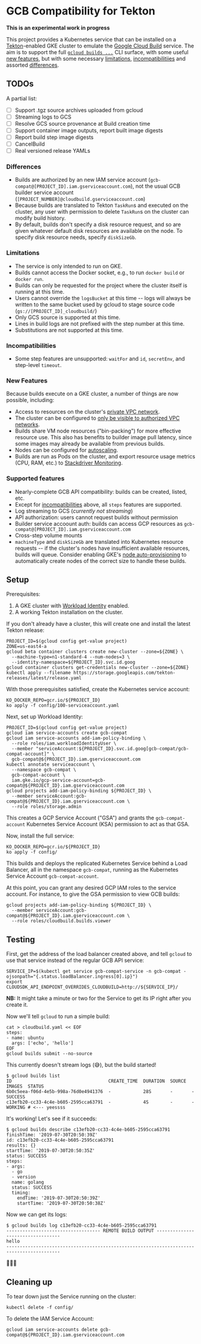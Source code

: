 # GCB Compatibility for Tekton

**This is an experimental work in progress**

This project provides a Kubernetes service that can be installed on a
[Tekton](https://tekton.dev)-enabled GKE cluster to emulate the [Google Cloud
Build](https://cloud.google.com/cloud-build) service. The aim is to support the
full [`gcloud builds
...`](https://cloud.google.com/sdk/gcloud/reference/builds/) CLI surface, with
some useful [new features](#new-features), but with some necessary
[limitations](#limitations), [incompatibilitiies](#incompatibilities) and
assorted [differences](#differences).

## TODOs

A partial list:

- [ ] Support .tgz source archives uploaded from gcloud
- [ ] Streaming logs to GCS
- [ ] Resolve GCS source provenance at Build creation time
- [ ] Support container image outputs, report built image digests
- [ ] Report build step image digests
- [ ] CancelBuild
- [ ] Real versioned release YAMLs

### Differences

* Builds are authorized by an new IAM service account
  (`gcb-compat@[PROJECT_ID].iam.gserviceaccount.com`), not the usual GCB
  builder service account (`[PROJECT_NUMBER]@cloudbuild.gserviceaccount.com`)
* Because builds are translated to Tekton `TaskRun`s and executed on the
  cluster, any user with permission to delete `TaskRun`s on the cluster can
  modify build history.
* By default, builds don't specify a disk resource request, and so are given
  whatever default disk resources are available on the node. To specify disk
  resource needs, specify `diskSizeGb`.

### Limitations

* The service is only intended to run on GKE.
* Builds cannot access the Docker socket, e.g., to run `docker build` or
  `docker run`.
* Builds can only be requested for the project where the cluster itself is
  running at this time.
* Users cannot override the `logsBucket` at this time -- logs will always be
  written to the same bucket used by gcloud to stage source code
  (`gs://[PROJECT_ID]_cloudbuild/`)
* Only GCS source is supported at this time.
* Lines in build logs are not prefixed with the step number at this time.
* Substitutions are not supported at this time.

### Incompatibilities

* Some step features are unsupported: `waitFor` and `id`, `secretEnv`, and
  step-level `timeout`.

### New Features

Because builds execute on a GKE cluster, a number of things are now possible,
including:

* Access to resources on the cluster's [private VPC
  network](https://cloud.google.com/kubernetes-engine/docs/how-to/cluster-shared-vpc).
* The cluster can be configured to [only be visible to authorized VPC
  networks](https://cloud.google.com/kubernetes-engine/docs/how-to/private-clusters).
* Builds share VM node resources ("bin-packing") for more effective resource
  use. This also has benefits to builder image pull latency, since some images
  may already be available from previous builds.
* Nodes can be configured for
  [autoscaling](https://cloud.google.com/kubernetes-engine/docs/concepts/cluster-autoscaler).
* Builds are run as Pods on the cluster, and export resource usage metrics (CPU,
  RAM, etc.) to [Stackdriver
  Monitoring](https://cloud.google.com/monitoring/kubernetes-engine/).

### Supported features

* Nearly-complete GCB API compatibility: builds can be created, listed, etc.
* Except for [incompatibilities](#incompatibilities) above, all `steps` features
  are supported.
* Log streaming to GCS (_currently not streaming_)
* API authorization: users cannot request builds without permission
* Builder service accoount auth: builds can access GCP resources as
  `gcb-compat@[PROJECT_ID].iam.gserviceaccount.com`
* Cross-step volume mounts
* `machineType` and `diskSizeGb` are translated into Kubernetes resource
  requests -- if the cluster's nodes have insufficient available resources,
  builds will queue. Consider enabling GKE's [node
  auto-provisioning](https://cloud.google.com/kubernetes-engine/docs/how-to/node-auto-provisioning)
  to automatically create nodes of the correct size to handle these builds.

## Setup

Prerequisites:

1. A GKE cluster with [Workload Identity](https://cloud.google.com/kubernetes-engine/docs/how-to/workload-identity) enabled.
1. A working Tekton installation on the cluster.

If you don't already have a cluster, this will create one and install the latest
Tekton release:

```
PROJECT_ID=$(gcloud config get-value project)
ZONE=us-east4-a
gcloud beta container clusters create new-cluster --zone=${ZONE} \
  --machine-type=n1-standard-4 --num-nodes=3 \
  --identity-namespace=${PROJECT_ID}.svc.id.goog
gcloud container clusters get-credentials new-cluster --zone=${ZONE}
kubectl apply --filename https://storage.googleapis.com/tekton-releases/latest/release.yaml
```

With those prerequisites satisfied, create the Kubernetes service account:

```
KO_DOCKER_REPO=gcr.io/${PROJECT_ID}
ko apply -f config/100-serviceaccount.yaml
```

Next, set up Workload Identity:

```
PROJECT_ID=$(gcloud config get-value project)
gcloud iam service-accounts create gcb-compat
gcloud iam service-accounts add-iam-policy-binding \
  --role roles/iam.workloadIdentityUser \
  --member "serviceAccount:${PROJECT_ID}.svc.id.goog[gcb-compat/gcb-compat-account]" \
  gcb-compat@${PROJECT_ID}.iam.gserviceaccount.com
kubectl annotate serviceaccount \
  --namespace gcb-compat \
  gcb-compat-account \
  iam.gke.io/gcp-service-account=gcb-compat@${PROJECT_ID}.iam.gserviceaccount.com
gcloud projects add-iam-policy-binding ${PROJECT_ID} \
  --member serviceAccount:gcb-compat@${PROJECT_ID}.iam.gserviceaccount.com \
  --role roles/storage.admin
```

This creates a GCP Service Account ("GSA") and grants the `gcb-compat-account`
Kubernetes Service Account (KSA) permission to act as that GSA.

Now, install the full service:

```
KO_DOCKER_REPO=gcr.io/${PROJECT_ID}
ko apply -f config/
```

This builds and deploys the replicated Kubernetes Service behind a Load
Balancer, all in the namespace `gcb-compat`, running as the Kubernetes Service
Account `gcb-compat-account`.

At this point, you can grant any desired GCP IAM roles to the service account.
For instance, to give the GSA permission to view GCB builds:

```
gcloud projects add-iam-policy-binding ${PROJECT_ID} \
  --member serviceAccount:gcb-compat@${PROJECT_ID}.iam.gserviceaccount.com \
  --role roles/cloudbuild.builds.viewer
```

## Testing

First, get the address of the load balancer created above, and tell `gcloud` to
use that service instead of the regular GCB API service:

```
SERVICE_IP=$(kubectl get service gcb-compat-service -n gcb-compat -ojsonpath="{.status.loadBalancer.ingress[0].ip}")
export CLOUDSDK_API_ENDPOINT_OVERRIDES_CLOUDBUILD=http://${SERVICE_IP}/
```

**NB:** It might take a minute or two for the Service to get its IP right after
you create it.

Now we'll tell `gcloud` to run a simple build:

```
cat > cloudbuild.yaml << EOF
steps:
- name: ubuntu
  args: ['echo', 'hello']
EOF
gcloud builds submit --no-source
```

This currently doesn't stream logs (😅), but the build started!

```
$ gcloud builds list
ID                                    CREATE_TIME  DURATION  SOURCE  IMAGES  STATUS
6b0c5eea-f06d-4e5b-998a-76d0e4941376  -            28S       -       -       SUCCESS
c13efb20-cc33-4c4e-b605-2595cca63791  -            4S        -       -       WORKING # <--- yeessss
```

It's working! Let's see if it succeeds:

```
$ gcloud builds describe c13efb20-cc33-4c4e-b605-2595cca63791
finishTime: '2019-07-30T20:50:39Z'
id: c13efb20-cc33-4c4e-b605-2595cca63791
results: {}
startTime: '2019-07-30T20:50:35Z'
status: SUCCESS
steps:
- args:
  - go
  - version
  name: golang
  status: SUCCESS
  timing:
    endTime: '2019-07-30T20:50:39Z'
    startTime: '2019-07-30T20:50:38Z'
```

Now we can get its logs:

```
$ gcloud builds log c13efb20-cc33-4c4e-b605-2595cca63791
----------------------------------- REMOTE BUILD OUTPUT ----------------------------------
hello
------------------------------------------------------------------------------------------
```

🎉🎉🎉


## Cleaning up

To tear down just the Service running on the cluster:

```
kubectl delete -f config/
```

To delete the IAM Service Account:

```
gcloud iam service-accounts delete gcb-compat@${PROJECT_ID}.iam.gserviceaccount.com
```
